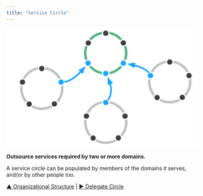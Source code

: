 ```yaml
---
title: "Service Circle"
---
```



![right,fit](img/structural-patterns/service-circle.png)

**Outsource services required by two or more domains.**

A service circle can be populated by members of the domains it serves, and/or by other people too.


[&#9650; Organizational Structure](organizational-structure.html) | [&#9654; Delegate Circle](delegate-circle.html)

